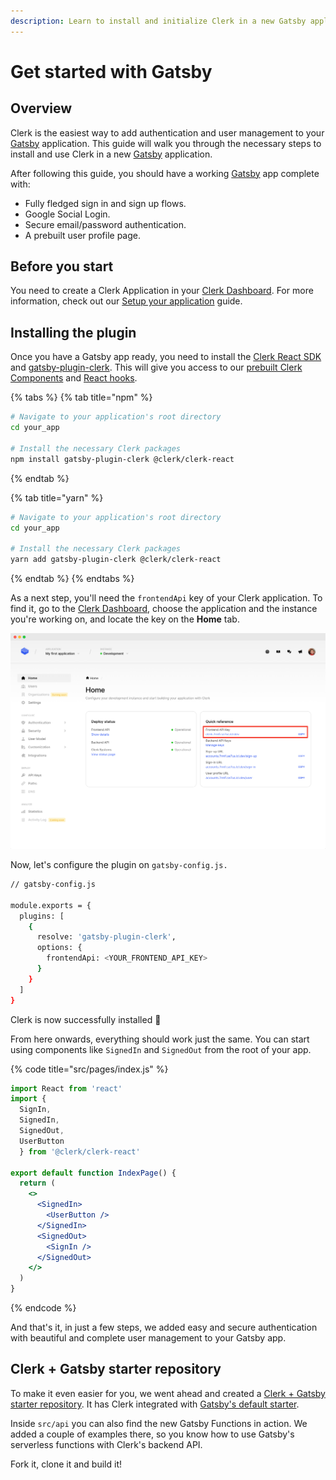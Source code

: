 ```yaml
---
description: Learn to install and initialize Clerk in a new Gatsby application.
---
```


# Get started with Gatsby

## Overview

Clerk is the easiest way to add authentication and user management to your [Gatsby](https://www.gatsbyjs.com) application. This guide will walk you through the necessary steps to install and use Clerk in a new [Gatsby](https://www.gatsbyjs.com) application.&#x20;

After following this guide, you should have a working [Gatsby](https://www.gatsbyjs.com) app complete with:&#x20;

* Fully fledged sign in and sign up flows.
* Google Social Login.
* Secure email/password authentication.
* A prebuilt user profile page.

## Before you start

You need to create a Clerk Application in your [Clerk Dashboard](https://dashboard.clerk.dev). For more information, check out our [Setup your application](../popular-guides/setup-your-application.md) guide.

## Installing the plugin

Once you have a Gatsby app ready, you need to install the [Clerk React SDK](../reference/clerk-react/) and [gatsby-plugin-clerk](https://www.gatsbyjs.com/plugins/gatsby-plugin-clerk). This will give you access to our [prebuilt Clerk Components](broken-reference) and [React hooks](../reference/clerk-react/).

{% tabs %}
{% tab title="npm" %}
```bash
# Navigate to your application's root directory
cd your_app

# Install the necessary Clerk packages
npm install gatsby-plugin-clerk @clerk/clerk-react
```
{% endtab %}

{% tab title="yarn" %}
```bash
# Navigate to your application's root directory
cd your_app

# Install the necessary Clerk packages
yarn add gatsby-plugin-clerk @clerk/clerk-react
```
{% endtab %}
{% endtabs %}

As a next step, you'll need the `frontendApi` key of your Clerk application. To find it, go to the  [Clerk Dashboard](https://dashboard.clerk.dev), choose the application and the instance you're working on, and locate the key on the **Home** tab.

![](../.gitbook/assets/screely-1639502896635.png)

Now, let's configure the plugin on `gatsby-config.js.`

```bash
// gatsby-config.js

module.exports = {
  plugins: [
    {
      resolve: 'gatsby-plugin-clerk',
      options: {
        frontendApi: <YOUR_FRONTEND_API_KEY>
      }
    }
  ]
}
```

Clerk is now successfully installed   🎉 &#x20;

From here onwards, everything should work just the same. You can start using components like `SignedIn` and `SignedOut` from the root of your app.

{% code title="src/pages/index.js" %}
```jsx
import React from 'react'
import {
  SignIn,
  SignedIn,
  SignedOut,
  UserButton
  } from '@clerk/clerk-react'

export default function IndexPage() {
  return (
    <>
      <SignedIn>
        <UserButton />
      </SignedIn>
      <SignedOut>
        <SignIn />
      </SignedOut>
    </>
  )
}

```
{% endcode %}

And that's it, in just a few steps, we added easy and secure authentication with beautiful and complete user management to your Gatsby app.

## Clerk + Gatsby starter repository

To make it even easier for you, we went ahead and created a [Clerk + Gatsby starter repository](https://github.com/clerkinc/clerk-gatsby-starter). It has Clerk integrated with [Gatsby's default starter](https://github.com/gatsbyjs/gatsby-starter-default).

Inside `src/api` you can also find the new Gatsby Functions in action. We added a couple of examples there, so you know how to use Gatsby's serverless functions with Clerk's backend API.

Fork it, clone it and build it!
